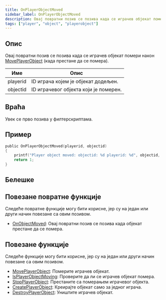 ```yaml
---
title: OnPlayerObjectMoved
sidebar_label: OnPlayerObjectMoved
description: Овај повратни позив се позива када се играчев објекат помери након MovePlayerObject (када престане да се помера).
tags: ["player", "object", "playerobject"]
---
```


## Опис

Овај повратни позив се позива када се играчев објекат помери након [MovePlayerObject](../functions/MovePlayerObject) (када престане да се помера).

| Име      | Опис                                       |
| -------- | ------------------------------------------ |
| playerid | ID играча којем је објекат додељен.        |
| objectid | ID играчевог објекта који је померен.      |

## Враћа

Увек се прво позива у филтерскриптама.

## Пример

```c
public OnPlayerObjectMoved(playerid, objectid)
{
    printf("Player object moved: objectid: %d playerid: %d", objectid, playerid);
    return 1;
}
```

## Белешке

<TipNPCCallbacksSR />

## Повезане повратне функције

Следеће повратне функције могу бити корисне, јер су на један или други начин повезане са овим позивом.

- [OnObjectMoved](OnObjectMoved): Овај повратни позив се позива када објекат престане да се помера.

## Повезане функције

Следеће функције могу бити корисне, јер су на један или други начин повезане са овим позивом.

- [MovePlayerObject](../functions/MovePlayerObject): Померите играчев објекат.
- [IsPlayerObjectMoving](../functions/IsPlayerObjectMoving): Проверите да ли се играчев објекат помера.
- [StopPlayerObject](../functions/StopPlayerObject): Престаните са померањем играчевог објекта.
- [CreatePlayerObject](../functions/CreatePlayerObject): Креирајте објекат само за једног играча.
- [DestroyPlayerObject](../functions/DestroyPlayerObject): Уништите играчев објекат.
